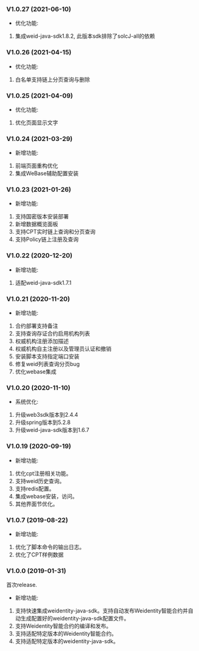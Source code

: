 ### V1.0.27 (2021-06-10)

* 优化功能:
1. 集成weid-java-sdk1.8.2, 此版本sdk排除了solcJ-all的依赖

### V1.0.26 (2021-04-15)

* 优化功能:
1. 白名单支持链上分页查询与删除


### V1.0.25 (2021-04-09)

* 优化功能:
1. 优化页面显示文字


### V1.0.24 (2021-03-29)

* 新增功能:
1. 前端页面重构优化
2. 集成WeBase辅助配置安装

### V1.0.23 (2021-01-26)

* 新增功能:
1. 支持国密版本安装部署
2. 新增数据概览面板
3. 支持CPT实时链上查询和分页查询
4. 支持Policy链上注册及查询

### V1.0.22 (2020-12-20)

* 新增功能:
1. 适配weid-java-sdk1.7.1

### V1.0.21 (2020-11-20)

* 新增功能:
1. 合约部署支持备注
2. 支持查询存证合约启用机构列表
3. 权威机构注册添加描述
4. 权威机构自主注册以及管理员认证和撤销
5. 安装脚本支持指定端口安装
6. 修复weid列表查询分页bug
7. 优化webase集成

### V1.0.20 (2020-11-10)

* 系统优化:
1. 升级web3sdk版本到2.4.4
2. 升级spring版本到5.2.8
3. 升级weid-java-sdk版本到1.6.7

### V1.0.19 (2020-09-19)

* 新增功能:
1. 优化cpt注册相关功能。
2. 支持weid历史查询。
3. 支持redis配置。
4. 集成webase安装，访问。
5. 其他界面节优化。

### V1.0.7 (2019-08-22)

* 新增功能:
1. 优化了脚本命令的输出日志。
2. 优化了CPT样例数据

### V1.0.0 (2019-01-31)
首次release.

* 新增功能:
1. 支持快速集成weidentity-java-sdk。支持自动发布Weidentity智能合约并自动生成配置好的weidentity-java-sdk配置文件。
3. 支持Weidentity智能合约的编译和发布。
4. 支持适配特定版本的Weidentity智能合约。
5. 支持适配特定版本的weidentity-java-sdk。
